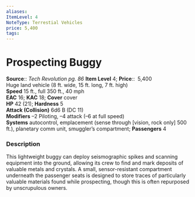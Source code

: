 ```yaml
---
aliases: 
ItemLevel: 4
NoteType: Terrestial Vehicles
price: 5,400
tags: 
---
```


# Prospecting Buggy

**Source**:: _Tech Revolution pg. 86_
**Item Level** 4;
**Price**::  5,400  
Huge land vehicle (8 ft. wide, 15 ft. long, 7 ft. high)  
**Speed** 15 ft., full 350 ft., 40 mph  
**EAC** 16; **KAC** 18; **Cover** cover  
**HP** 42 (21); **Hardness** 5  
**Attack (Collision)** 6d6 B (DC 11)  
**Modifiers** –2 Piloting, –4 attack (–6 at full speed)  
**Systems** autocontrol, emplacement (sense through [vision, rock only] 500 ft.), planetary comm unit, smuggler’s compartment; **Passengers** 4  

### Description

This lightweight buggy can deploy seismographic spikes and scanning equipment into the ground, allowing its crew to find and mark deposits of valuable metals and crystals. A small, sensor-resistant compartment underneath the passenger seats is designed to store traces of particularly valuable materials found while prospecting, though this is often repurposed by unscrupulous owners.
